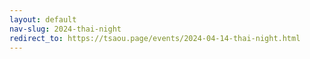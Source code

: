 ```yaml
---
layout: default
nav-slug: 2024-thai-night
redirect_to: https://tsaou.page/events/2024-04-14-thai-night.html
---
```

